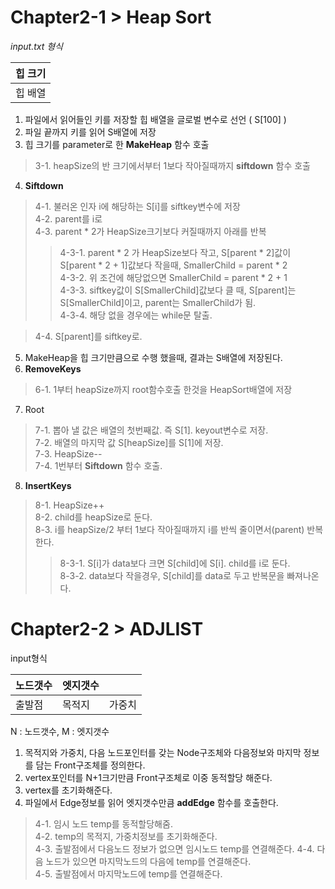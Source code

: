 # Chapter2-1 >  Heap Sort
  
_input.txt 형식_  

|힙 크기|
|---|
|힙 배열|  

1. 파일에서 읽어들인 키를 저장할 힙 배열을 글로벌 변수로 선언 ( S[100] )
2. 파일 끝까지 키를 읽어 S배열에 저장
3. 힙 크기를 parameter로 한 __MakeHeap__ 함수 호출
> 3-1. heapSize의 반 크기에서부터 1보다 작아질때까지 __siftdown__ 함수 호출  
  
4. __Siftdown__  
> 4-1. 불러온 인자 i에 해당하는 S[i]를 siftkey변수에 저장  
> 4-2. parent를 i로  
> 4-3. parent * 2가 HeapSize크기보다 커질때까지 아래를 반복
 >> 4-3-1. parent * 2 가 HeapSize보다 작고, S[parent * 2]값이 S[parent * 2 + 1]값보다 작을때, SmallerChild = parent * 2  
 >> 4-3-2. 위 조건에 해당없으면 SmallerChild = parent * 2 + 1  
 >> 4-3-3. siftkey값이 S[SmallerChild]값보다 클 때, S[parent]는 S[SmallerChild]이고, parent는 SmallerChild가 됨.  
 >> 4-3-4. 해당 없을 경우에는 while문 탈출.  

> 4-4. S[parent]를 siftkey로.  

5. MakeHeap을 힙 크기만큼으로 수행 했을때, 결과는 S배열에 저장된다.  
6. __RemoveKeys__  
 > 6-1. 1부터 heapSize까지 root함수호출 한것을 HeapSort배열에 저장  
7. Root  
 > 7-1. 뽑아 낼 값은 배열의 첫번째값. 즉 S[1]. keyout변수로 저장.  
 > 7-2. 배열의 마지막 값 S[heapSize]를 S[1]에 저장.  
 > 7-3. HeapSize--  
 > 7-4. 1번부터 __Siftdown__ 함수 호출.  
8. __InsertKeys__  
 > 8-1. HeapSize++  
 > 8-2. child를 heapSize로 둔다.  
 > 8-3. i를 heapSize/2 부터 1보다 작아질때까지 i를 반씩 줄이면서(parent) 반복한다.  
  >> 8-3-1. S[i]가 data보다 크면 S[child]에 S[i]. child를 i로 둔다.  
  >> 8-3-2. data보다 작을경우, S[child]를 data로 두고 반복문을 빠져나온다.


# Chapter2-2 >  ADJLIST

input형식 

|노드갯수|엣지갯수||
|---|---|---|
|출발점|목적지|가중치|  

N : 노드갯수, M : 엣지갯수  
1. 목적지와 가중치, 다음 노드포인터를 갖는 Node구조체와 다음정보와 마지막 정보를 담는 Front구조체를 정의한다.  
2. vertex포인터를 N+1크기만큼 Front구조체로 이중 동적할당 해준다.  
3. vertex를 초기화해준다.  
4. 파일에서 Edge정보를 읽어 엣지갯수만큼 __addEdge__ 함수를 호출한다.  
 > 4-1. 임시 노드 temp를 동적할당해줌.  
 > 4-2. temp의 목적지, 가중치정보를 초기화해준다.  
 > 4-3. 출발점에서 다음노드 정보가 없으면 임시노드 temp를 연결해준다. 
 > 4-4. 다음 노드가 있으면 마지막노드의 다음에 temp를 연결해준다.  
 > 4-5. 출발점에서 마지막노드에 temp를 연결해준다.


